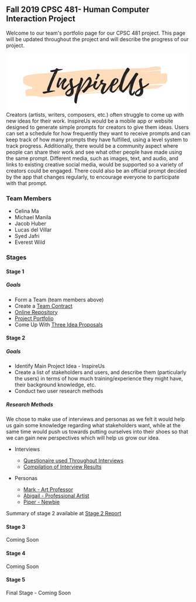 ## Fall 2019 CPSC 481- Human Computer Interaction Project

Welcome to our team's portfolio page for our CPSC 481 project. This page will be updated throughout the project and will describe the progress of our project.

![InspireUs](/images/Logo1Narrow.png)
Creators (artists, writers, composers, etc.) often struggle to come up with new ideas for their work. InspireUs would be a mobile app or website designed to generate simple prompts for creators to give them ideas. Users can set a schedule for how frequently they want to receive prompts and can keep track of how many prompts they have fulfilled, using a level system to track progress. Additionally, there would be a community aspect where people can share their work and see what other people have made using the same prompt. Different media, such as images, text, and audio, and links to existing creative social media, would be supported so a variety of creators could be engaged. There could also be an official prompt decided by the app that changes regularly, to encourage everyone to participate with that prompt.  

### Team Members
- Celina Ma  
- Michael Manila  
- Jacob Huber  
- Lucas del Villar  
- Syed Jafri  
- Everest Wild

### Stages
#### Stage 1
##### Goals
- Form a Team (team members above)  
- Create a [Team Contract](https://miklem20.github.io/CPSC481-Project-Portfolio/pdfs/Team%2021%20Team%20Contract.pdf)  
- [Online Repository](https://github.com/JacobHuber/CPSC481)
- [Project Portfolio](https://miklem20.github.io/CPSC481-Project-Portfolio/)  
- Come Up With [Three Idea Proposals](https://miklem20.github.io/CPSC481-Project-Portfolio/pdfs/Team%2021%20Project%20Proposals.pdf)  

#### Stage 2
##### Goals
- Identify Main Project Idea - InspireUs  
- Create a list of stakeholders and users, and describe them (particularly the users) in terms of how much training/experience they might have, their background knowledge, etc.  
- Conduct two user research methods

##### Research Methods
We chose to make use of interviews and personas as we felt it would help us gain some knowledge regarding what stakeholders want, while at the same time would push us towards putting ourselves into their shoes so that we can gain new perspectives which will help us grow our idea.  
  
- Interviews  
  - [Questionaire used Throughout Interviews](https://miklem20.github.io/CPSC481-Project-Portfolio/pdfs/questions.pdf)  
  - [Compilation of Interview Results](https://miklem20.github.io/CPSC481-Project-Portfolio/pdfs/interviews.pdf)  

- Personas  
  - [Mark - Art Professor](https://miklem20.github.io/CPSC481-Project-Portfolio/pdfs/Mark%20Persona.pdf)
  - [Abigail - Professional Artist](https://miklem20.github.io/CPSC481-Project-Portfolio/pdfs/Abigail%20Persona.pdf)
  - [Piper - Newbie](https://miklem20.github.io/CPSC481-Project-Portfolio/pdfs/Piper-Persona.pdf)
  
Summary of stage 2 available at [Stage 2 Report](https://miklem20.github.io/CPSC481-Project-Portfolio/pdfs/481%20Stage%202.pdf)

#### Stage 3
Coming Soon

#### Stage 4
Coming Soon

#### Stage 5
Final Stage - Coming Soon
